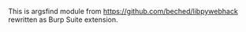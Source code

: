 This is argsfind module from https://github.com/beched/libpywebhack rewritten as Burp Suite extension.